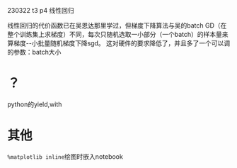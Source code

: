 230322 t3 p4 线性回归


线性回归的代价函数已在吴恩达那里学过，但梯度下降算法与吴的batch GD（在整个训练集上求梯度）不同，每次只随机选取一小部分（一个batch）的样本量来算梯度--小批量随机梯度下降sgd。
这对硬件的要求降低了，并且多了一个可以调的参数：batch大小

# ？
python的yield,with


# 其他
`%matplotlib inline`绘图时嵌入notebook
